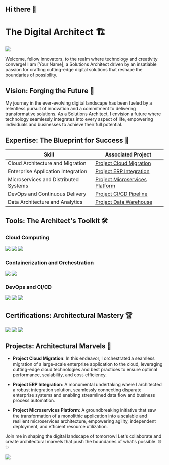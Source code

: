 ## Hi there 👋

<!--
Here are some ideas to get you started:

- 🔭 I’m currently working on ...
- 🌱 I’m currently learning ...
- 👯 I’m looking to collaborate on ...
- 🤔 I’m looking for help with ...
- 💬 Ask me about ...
- 📫 How to reach me: ...
- 😄 Pronouns: ...
- ⚡ Fun fact: ...
-->
# The Digital Architect 🏗️

<a href="https://linkedin.com"><img src="https://img.shields.io/badge/-LinkedIn-0072b1?&style=for-the-badge&logo=linkedin&logoColor=white" /></a>

Welcome, fellow innovators, to the realm where technology and creativity converge! I am [Your Name], a Solutions Architect driven by an insatiable passion for crafting cutting-edge digital solutions that reshape the boundaries of possibility.

## Vision: Forging the Future 🔮

My journey in the ever-evolving digital landscape has been fueled by a relentless pursuit of innovation and a commitment to delivering transformative solutions. As a Solutions Architect, I envision a future where technology seamlessly integrates into every aspect of life, empowering individuals and businesses to achieve their full potential.

## Expertise: The Blueprint for Success 📐

| Skill                                         | Associated Project         |
|-----------------------------------------------|----------------------------|
| Cloud Architecture and Migration              | <a href="https://google.com">Project Cloud Migration</a>|
| Enterprise Application Integration             | <a href="https://google.com">Project ERP Integration</a>|
| Microservices and Distributed Systems         | <a href="https://google.com">Project Microservices Platform</a>|
| DevOps and Continuous Delivery                | <a href="https://google.com">Project CI/CD Pipeline</a>|
| Data Architecture and Analytics               | <a href="https://google.com">Project Data Warehouse</a>|

## Tools: The Architect's Toolkit 🛠️

### Cloud Computing
<div>
    <img src="https://img.shields.io/badge/-AWS-FF9900?&style=for-the-badge&logo=Amazon AWS&logoColor=white" />
    <img src="https://img.shields.io/badge/-Azure-0078D4?&style=for-the-badge&logo=Microsoft Azure&logoColor=white" />
    <img src="https://img.shields.io/badge/-Google_Cloud-4285F4?&style=for-the-badge&logo=Google Cloud&logoColor=white" />
</div>

### Containerization and Orchestration
<div>
    <img src="https://img.shields.io/badge/-Docker-2496ED?&style=for-the-badge&logo=Docker&logoColor=white" />
    <img src="https://img.shields.io/badge/-Kubernetes-326CE5?&style=for-the-badge&logo=Kubernetes&logoColor=white" />
</div>

### DevOps and CI/CD
<div>
    <img src="https://img.shields.io/badge/-Jenkins-D24939?&style=for-the-badge&logo=Jenkins&logoColor=white" />
    <img src="https://img.shields.io/badge/-GitLab-FC6D26?&style=for-the-badge&logo=GitLab&logoColor=white" />
    <img src="https://img.shields.io/badge/-Terraform-7B42BC?&style=for-the-badge&logo=Terraform&logoColor=white" />
</div>

## Certifications: Architectural Mastery 🏆

<div>
<img src="https://img.shields.io/badge/-AWS_Certified_Solutions_Architect-FF9900?&style=for-the-badge&logo=Amazon AWS&logoColor=white" />
<img src="https://img.shields.io/badge/-Azure_Solutions_Architect-0078D4?&style=for-the-badge&logo=Microsoft Azure&logoColor=white" />
<img src="https://img.shields.io/badge/-Google_Cloud_Professional_Architect-4285F4?&style=for-the-badge&logo=Google Cloud&logoColor=white" />
</div>

## Projects: Architectural Marvels 🏡

- **Project Cloud Migration**: In this endeavor, I orchestrated a seamless migration of a large-scale enterprise application to the cloud, leveraging cutting-edge cloud technologies and best practices to ensure optimal performance, scalability, and cost-efficiency.

- **Project ERP Integration**: A monumental undertaking where I architected a robust integration solution, seamlessly connecting disparate enterprise systems and enabling streamlined data flow and business process automation.

- **Project Microservices Platform**: A groundbreaking initiative that saw the transformation of a monolithic application into a scalable and resilient microservices architecture, empowering agility, independent deployment, and efficient resource utilization.

Join me in shaping the digital landscape of tomorrow! Let's collaborate and create architectural marvels that push the boundaries of what's possible. 🌐✨

<a href="https://linkedin.com"><img src="https://img.shields.io/badge/-Let's_Connect-0072b1?&style=for-the-badge&logo=linkedin&logoColor=white" /></a>
